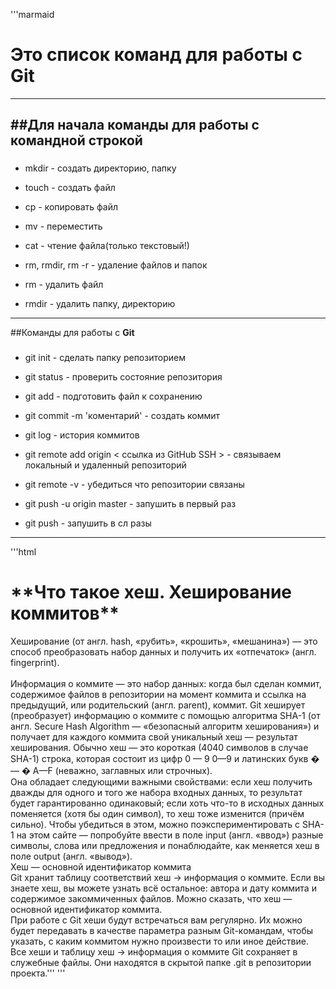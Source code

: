 '''marmaid
# Это список команд для работы с Git
------
##Для начала команды для работы с **командной строкой**
---
###
* mkdir - создать директорию, папку

* touch - создать файл 

* cp - копировать файл

* mv - переместить

* cat - чтение файла(только текстовый!) 

* rm, rmdir, rm -r - удаление файлов и папок 

* rm - удалить файл

* rmdir - удалить папку, директорию

------
##Команды для работы с **Git**

###
* git init - сделать папку репозиторием

* git status - проверить состояние репозитория

* git add - подготовить файл к сохранению

* git commit -m 'коментарий' - создать коммит

* git log - история коммитов

* git remote add origin < ссылка из GitHub SSH > - связываем локальный и удаленный репозиторий

* git remote -v - убедиться что репозитории связаны

* git push -u origin master - запушить в первый раз

* git push - запушить в сл разы 

-----
'''html
<h1> **Что такое хеш. Хеширование коммитов**</h1>
Хеширование (от англ. hash, «рубить», «крошить», «мешанина») — это способ преобразовать набор данных и получить их «отпечаток» (англ. fingerprint).<br>
<br>Информация о коммите — это набор данных: когда был сделан коммит, содержимое файлов в репозитории на момент коммита и ссылка на предыдущий, или родительский (англ. parent), коммит.
Git хеширует (преобразует) информацию о коммите с помощью алгоритма SHA-1 (от англ. Secure Hash Algorithm — «безопасный алгоритм хеширования») и получает для каждого коммита свой уникальный хеш — результат хеширования.
Обычно хеш — это короткая (4040 символов в случае SHA-1) строка, которая состоит из цифр 
0
—
9
0—9 и латинских букв 
�
—
�
A—F (неважно, заглавных или строчных). <br>Она обладает следующими важными свойствами:
если хеш получить дважды для одного и того же набора входных данных, то результат будет гарантированно одинаковый;
если хоть что-то в исходных данных поменяется (хотя бы один символ), то хеш тоже изменится (причём сильно).
Чтобы убедиться в этом, можно поэкспериментировать с SHA-1 на этом сайте — попробуйте ввести в поле input (англ. «ввод») разные символы, слова или предложения и понаблюдайте, как меняется хеш в поле output (англ. «вывод»).
<br>Хеш — основной идентификатор коммита
<br>Git хранит таблицу соответствий хеш → информация о коммите. Если вы знаете хеш, вы можете узнать всё остальное: автора и дату коммита и содержимое закоммиченных файлов. Можно сказать, что хеш — основной идентификатор коммита.
<br>При работе с Git хеши будут встречаться вам регулярно. Их можно будет передавать в качестве параметра разным Git-командам, чтобы указать, с каким коммитом нужно произвести то или иное действие.
Все хеши и таблицу хеш → информация о коммите Git сохраняет в служебные файлы. Они находятся в скрытой папке .git в репозитории проекта.'''
'''